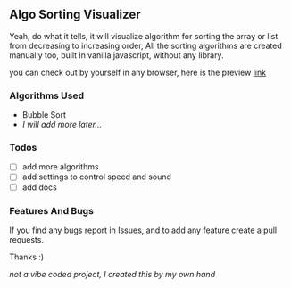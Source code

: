 ## Algo Sorting Visualizer
Yeah, do what it tells, it will visualize algorithm for sorting the array or list from decreasing to increasing order, All the sorting algorithms are created manually too, built in vanilla javascript, without any library.

you can check out by yourself in any browser, here is the preview [link](https://cycno.is-a.dev/algo-sort-visualizer)

### Algorithms Used
- Bubble Sort
- *I will add more later...*

### Todos
- [ ] add more algorithms
- [ ] add settings to control speed and sound
- [ ] add docs

### Features And Bugs
If you find any bugs report in Issues, and to add any feature create a pull requests.

Thanks :)

*not a vibe coded project, I created this by my own hand*